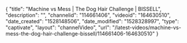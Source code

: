 {
    "title": "Machine vs Mess | The Dog Hair Challenge | BISSELL",
    "description": "",
    "channelid": "114661406",
    "videoid": "164630510",
    "date_created": "1528148506",
    "date_modified": "1528328997",
    "type": "captivate",
    "layout": "channelVideo",
    "url": "\/latest-videos\/machine-vs-mess-the-dog-hair-challenge-bissell\/114661406-164630510"
}
